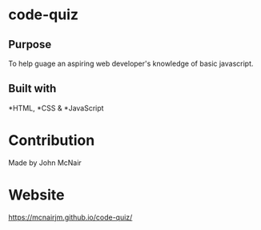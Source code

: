 # code-quiz

## Purpose
To help guage an aspiring web developer's knowledge of basic javascript.

## Built with
*HTML, *CSS & *JavaScript

# Contribution
Made by John McNair

# Website
https://mcnairjm.github.io/code-quiz/
